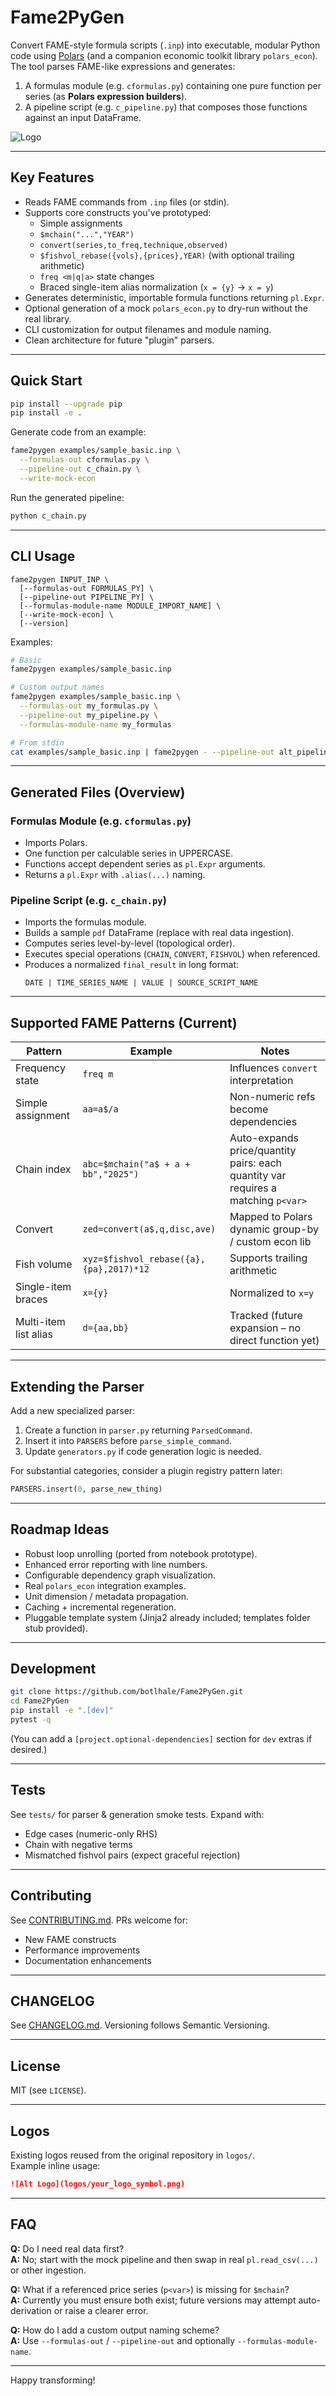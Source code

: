 # Fame2PyGen

Convert FAME-style formula scripts (`.inp`) into executable, modular Python code using [Polars](https://pola.rs/) (and a companion economic toolkit library `polars_econ`).  
The tool parses FAME-like expressions and generates:

1. A formulas module (e.g. `cformulas.py`) containing one pure function per series (as **Polars expression builders**).
2. A pipeline script (e.g. `c_pipeline.py`) that composes those functions against an input DataFrame.

![Logo](logos/your_logo_primary.png)

---

## Key Features

- Reads FAME commands from `.inp` files (or stdin).
- Supports core constructs you've prototyped:
  - Simple assignments
  - `$mchain("...","YEAR")`
  - `convert(series,to_freq,technique,observed)`
  - `$fishvol_rebase({vols},{prices},YEAR)` (with optional trailing arithmetic)
  - `freq <m|q|a>` state changes
  - Braced single-item alias normalization (`x = {y}` -> `x = y`)
- Generates deterministic, importable formula functions returning `pl.Expr`.
- Optional generation of a mock `polars_econ.py` to dry-run without the real library.
- CLI customization for output filenames and module naming.
- Clean architecture for future "plugin" parsers.

---

## Quick Start

```bash
pip install --upgrade pip
pip install -e .
```

Generate code from an example:

```bash
fame2pygen examples/sample_basic.inp \
  --formulas-out cformulas.py \
  --pipeline-out c_chain.py \
  --write-mock-econ
```

Run the generated pipeline:

```bash
python c_chain.py
```

---

## CLI Usage

```
fame2pygen INPUT_INP \
  [--formulas-out FORMULAS_PY] \
  [--pipeline-out PIPELINE_PY] \
  [--formulas-module-name MODULE_IMPORT_NAME] \
  [--write-mock-econ] \
  [--version]
```

Examples:

```bash
# Basic
fame2pygen examples/sample_basic.inp

# Custom output names
fame2pygen examples/sample_basic.inp \
  --formulas-out my_formulas.py \
  --pipeline-out my_pipeline.py \
  --formulas-module-name my_formulas

# From stdin
cat examples/sample_basic.inp | fame2pygen - --pipeline-out alt_pipeline.py
```

---

## Generated Files (Overview)

### Formulas Module (e.g. `cformulas.py`)

- Imports Polars.
- One function per calculable series in UPPERCASE.
- Functions accept dependent series as `pl.Expr` arguments.
- Returns a `pl.Expr` with `.alias(...)` naming.

### Pipeline Script (e.g. `c_chain.py`)

- Imports the formulas module.
- Builds a sample `pdf` DataFrame (replace with real data ingestion).
- Computes series level-by-level (topological order).
- Executes special operations (`CHAIN`, `CONVERT`, `FISHVOL`) when referenced.
- Produces a normalized `final_result` in long format:
  ```
  DATE | TIME_SERIES_NAME | VALUE | SOURCE_SCRIPT_NAME
  ```

---

## Supported FAME Patterns (Current)

| Pattern | Example | Notes |
|---------|---------|-------|
| Frequency state | `freq m` | Influences `convert` interpretation |
| Simple assignment | `aa=a$/a` | Non-numeric refs become dependencies |
| Chain index | `abc=$mchain("a$ + a + bb","2025")` | Auto-expands price/quantity pairs: each quantity var requires a matching `p<var>` |
| Convert | `zed=convert(a$,q,disc,ave)` | Mapped to Polars dynamic group-by / custom econ lib |
| Fish volume | `xyz=$fishvol_rebase({a},{pa},2017)*12` | Supports trailing arithmetic |
| Single-item braces | `x={y}` | Normalized to `x=y` |
| Multi-item list alias | `d={aa,bb}` | Tracked (future expansion – no direct function yet) |

---

## Extending the Parser

Add a new specialized parser:

1. Create a function in `parser.py` returning `ParsedCommand`.
2. Insert it into `PARSERS` before `parse_simple_command`.
3. Update `generators.py` if code generation logic is needed.

For substantial categories, consider a plugin registry pattern later:

```python
PARSERS.insert(0, parse_new_thing)
```

---

## Roadmap Ideas

- Robust loop unrolling (ported from notebook prototype).
- Enhanced error reporting with line numbers.
- Configurable dependency graph visualization.
- Real `polars_econ` integration examples.
- Unit dimension / metadata propagation.
- Caching + incremental regeneration.
- Pluggable template system (Jinja2 already included; templates folder stub provided).

---

## Development

```bash
git clone https://github.com/botlhale/Fame2PyGen.git
cd Fame2PyGen
pip install -e ".[dev]"
pytest -q
```

(You can add a `[project.optional-dependencies]` section for `dev` extras if desired.)

---

## Tests

See `tests/` for parser & generation smoke tests. Expand with:
- Edge cases (numeric-only RHS)
- Chain with negative terms
- Mismatched fishvol pairs (expect graceful rejection)

---

## Contributing

See [CONTRIBUTING.md](CONTRIBUTING.md). PRs welcome for:
- New FAME constructs
- Performance improvements
- Documentation enhancements

---

## CHANGELOG

See [CHANGELOG.md](CHANGELOG.md). Versioning follows Semantic Versioning.

---

## License

MIT (see `LICENSE`).

---

## Logos

Existing logos reused from the original repository in `logos/`.  
Example inline usage:

```markdown
![Alt Logo](logos/your_logo_symbol.png)
```

---

## FAQ

**Q:** Do I need real data first?  
**A:** No; start with the mock pipeline and then swap in real `pl.read_csv(...)` or other ingestion.

**Q:** What if a referenced price series (`p<var>`) is missing for `$mchain`?  
**A:** Currently you must ensure both exist; future versions may attempt auto-derivation or raise a clearer error.

**Q:** How do I add a custom output naming scheme?  
**A:** Use `--formulas-out` / `--pipeline-out` and optionally `--formulas-module-name`.

---

Happy transforming!